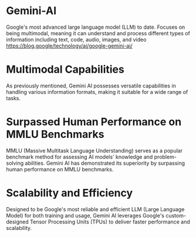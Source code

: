 # Gemini-AI
Google's most advanced large language model (LLM) to date.
Focuses on being multimodal, meaning it can understand and process different types of information including text, code, audio, images, and video https://blog.google/technology/ai/google-gemini-ai/
<br>
# Multimodal Capabilities

As previously mentioned, Gemini AI possesses versatile capabilities in handling various information formats, making it suitable for a wide range of tasks.
<br>
# Surpassed Human Performance on MMLU Benchmarks

MMLU (Massive Multitask Language Understanding) serves as a popular benchmark method for assessing AI models' knowledge and problem-solving abilities. Gemini AI has demonstrated its superiority by surpassing human performance on MMLU benchmarks.
<br>
# Scalability and Efficiency

Designed to be Google's most reliable and efficient LLM (Large Language Model) for both training and usage, Gemini AI leverages Google's custom-designed Tensor Processing Units (TPUs) to deliver faster performance and scalability.
